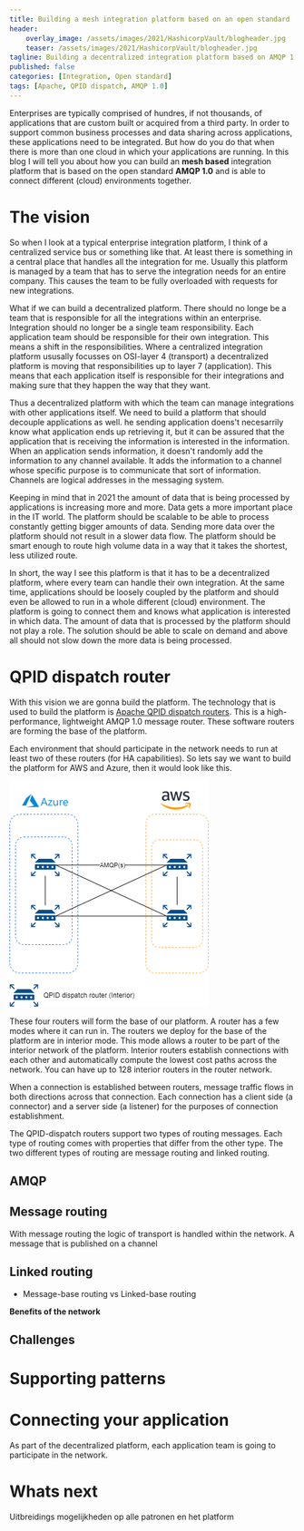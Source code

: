 ```yaml
---
title: Building a mesh integration platform based on an open standard
header:    
    overlay_image: /assets/images/2021/HashicorpVault/blogheader.jpg
    teaser: /assets/images/2021/HashicorpVault/blogheader.jpg
tagline: Building a decentralized integration platform based on AMQP 1.0
published: false
categories: [Integration, Open standard]
tags: [Apache, QPID dispatch, AMQP 1.0]
---
```


Enterprises are typically comprised of hundres, if not thousands, of applications that are custom built or acquired from a third party. In order to support common business processes and data sharing across applications, these applications need to be integrated. But how do you do that when there is more than one cloud in which your applications are running. In this blog I will tell you about how you can build an **mesh based** integration platform that is based on the open standard **AMQP 1.0** and is able to connect different (cloud) environments together. 

# The vision
So when I look at a typical enterprise integration platform, I think of a centralized service bus or something like that. At least there is something in a central place that handles all the integration for me. Usually this platform is managed by a team that has to serve the integration needs for an entire company. This causes the team to be fully overloaded with requests for new integrations.

What if we can build a decentralized platform. There should no longe be a team that is responsible for all the integrations within an enterprise. Integration should no longer be a single team responsibility. Each application team should be responsible for their own integration. This means a shift in the responsibilities. Where a centralized integration platform ususally focusses on OSI-layer 4 (transport) a decentralized platform is moving that responsibilities up to layer 7 (application). This means that each application itself is responsible for their integrations and making sure that they happen the way that they want.

Thus a decentralized platform with which the team can manage integrations with other applications itself. We need to build a platform that should decouple applications as well. he sending application doens't necesarrily know what application ends up retrieving it, but it can be assured that the application that is receiving the information is interested in the information. When an application sends information, it doesn't randomly add the information to any channel available. It adds the information to a channel whose specific purpose is to communicate that sort of information. Channels are logical addresses in the messaging system.

Keeping in mind that in 2021 the amount of data that is being processed by applications is increasing more and more. Data gets a more important place in the IT world. The platform should be scalable to be able to process constantly getting bigger amounts of data. Sending more data over the platform should not result in a slower data flow. The platform should be smart enough to route high volume data in a way that it takes the shortest, less utilized route.

In short, the way I see this platform is that it has to be a decentralized platform, where every team can handle their own integration. At the same time, applications should be loosely coupled by the platform and should even be allowed to run in a whole different (cloud) environment. The platform is going to connect them and knows what application is interested in which data. The amount of data that is processed by the platform should not play a role. The solution should be able to scale on demand and above all should not slow down the more data is being processed. 

# QPID dispatch router
With this vision we are gonna build the platform. The technology that is used to build the platform is [Apache QPID dispatch routers](https://qpid.apache.org/components/dispatch-router/index.html). This is a high-performance, lightweight AMQP 1.0 message router. These software routers are forming the base of the platform. 

Each environment that should participate in the network needs to run at least two of these routers (for HA capabilities). So lets say we want to build the platform for AWS and Azure, then it would look like this. 

![PlatformBase](../assets/images/2021/IntegrationPlatform/PlatformBase.png)

These four routers will form the base of our platform. A router has a few modes where it can run in. The routers we deploy for the base of the platform are in interior mode. This mode allows a router to be part of the interior network of the platform. Interior routers establish connections with each other and automatically compute the lowest cost paths across the network. You can have up to 128 interior routers in the router network.

When a connection is established between routers, message traffic flows in both directions across that connection. Each connection has a client side (a connector) and a server side (a listener) for the purposes of connection establishment.

The QPID-dispatch routers support two types of routing messages. Each type of routing comes with properties that differ from the other type. The two different types of routing are message routing and linked routing.

## AMQP


## Message routing
With message routing the logic of transport is handled within the network. A message that is published on a channel 

## Linked routing

- Message-base routing vs Linked-base routing

**Benefits of the network**
## Challenges


# Supporting patterns

# Connecting your application
As part of the decentralized platform, each application team is going to participate in the network. 

# Whats next
Uitbreidings mogelijkheden op alle patronen en het platform